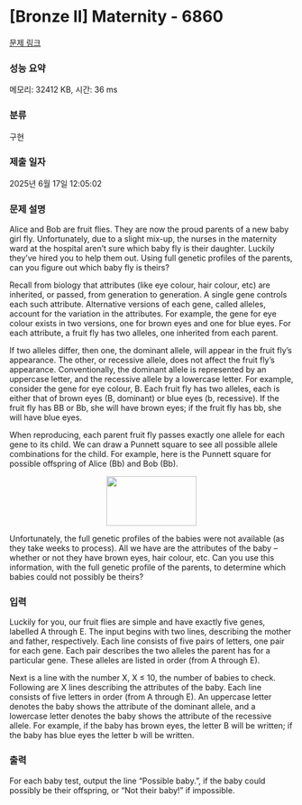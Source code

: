 # [Bronze II] Maternity - 6860 

[문제 링크](https://www.acmicpc.net/problem/6860) 

### 성능 요약

메모리: 32412 KB, 시간: 36 ms

### 분류

구현

### 제출 일자

2025년 6월 17일 12:05:02

### 문제 설명

<p>Alice and Bob are fruit flies. They are now the proud parents of a new baby girl fly. Unfortunately, due to a slight mix-up, the nurses in the maternity ward at the hospital aren’t sure which baby fly is their daughter. Luckily they’ve hired you to help them out. Using full genetic profiles of the parents, can you figure out which baby fly is theirs?</p>

<p>Recall from biology that attributes (like eye colour, hair colour, etc) are inherited, or passed, from generation to generation. A single gene controls each such attribute. Alternative versions of each gene, called alleles, account for the variation in the attributes. For example, the gene for eye colour exists in two versions, one for brown eyes and one for blue eyes. For each attribute, a fruit fly has two alleles, one inherited from each parent.</p>

<p>If two alleles differ, then one, the dominant allele, will appear in the fruit fly’s appearance. The other, or recessive allele, does not affect the fruit fly’s appearance. Conventionally, the dominant allele is represented by an uppercase letter, and the recessive allele by a lowercase letter. For example, consider the gene for eye colour, B. Each fruit fly has two alleles, each is either that of brown eyes (B, dominant) or blue eyes (b, recessive). If the fruit fly has BB or Bb, she will have brown eyes; if the fruit fly has bb, she will have blue eyes.</p>

<p>When reproducing, each parent fruit fly passes exactly one allele for each gene to its child. We can draw a Punnett square to see all possible allele combinations for the child. For example, here is the Punnett square for possible offspring of Alice (Bb) and Bob (Bb).</p>

<p style="text-align: center;"><img alt="" src="https://upload.acmicpc.net/9854cb1e-92fc-4f7f-80ae-ff120229f5fd/-/preview/" style="width: 160px; height: 88px;"></p>

<p>Unfortunately, the full genetic profiles of the babies were not available (as they take weeks to process). All we have are the attributes of the baby – whether or not they have brown eyes, hair colour, etc. Can you use this information, with the full genetic profile of the parents, to determine which babies could not possibly be theirs?</p>

### 입력 

 <p>Luckily for you, our fruit flies are simple and have exactly five genes, labelled A through E. The input begins with two lines, describing the mother and father, respectively. Each line consists of five pairs of letters, one pair for each gene. Each pair describes the two alleles the parent has for a particular gene. These alleles are listed in order (from A through E).</p>

<p>Next is a line with the number X, X ≤ 10, the number of babies to check. Following are X lines describing the attributes of the baby. Each line consists of five letters in order (from A through E). An uppercase letter denotes the baby shows the attribute of the dominant allele, and a lowercase letter denotes the baby shows the attribute of the recessive allele. For example, if the baby has brown eyes, the letter B will be written; if the baby has blue eyes the letter b will be written.</p>

### 출력 

 <p>For each baby test, output the line “Possible baby.”, if the baby could possibly be their offspring, or “Not their baby!” if impossible.</p>


